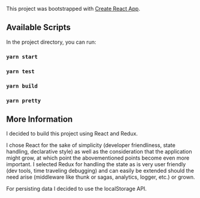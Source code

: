 This project was bootstrapped with [Create React App](https://github.com/facebook/create-react-app).

## Available Scripts

In the project directory, you can run:

### `yarn start`
### `yarn test`
### `yarn build`
### `yarn pretty`

## More Information

I decided to build this project using React and Redux.

I chose React for the sake of simplicity (developer friendliness, state handling, declarative style) as well as the consideration that the application might grow, at which point the abovementioned points become even more important. I selected Redux for handling the state as is very user friendly (dev tools, time traveling debugging) and can easily be extended should the need arise (middleware like thunk or sagas, analytics, logger, etc.) or grown.

For persisting data I decided to use the localStorage API.

